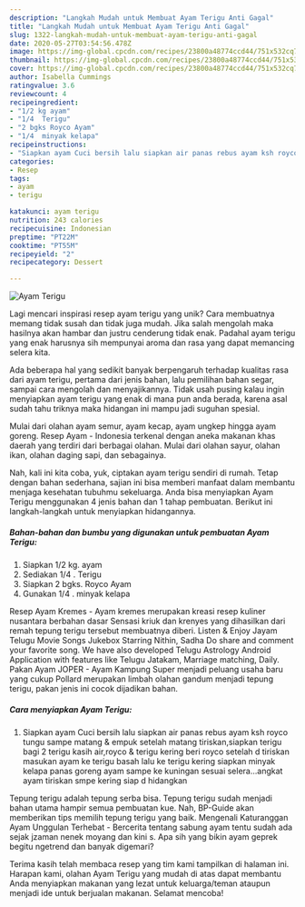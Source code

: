 ```yaml
---
description: "Langkah Mudah untuk Membuat Ayam Terigu Anti Gagal"
title: "Langkah Mudah untuk Membuat Ayam Terigu Anti Gagal"
slug: 1322-langkah-mudah-untuk-membuat-ayam-terigu-anti-gagal
date: 2020-05-27T03:54:56.478Z
image: https://img-global.cpcdn.com/recipes/23800a48774ccd44/751x532cq70/ayam-terigu-foto-resep-utama.jpg
thumbnail: https://img-global.cpcdn.com/recipes/23800a48774ccd44/751x532cq70/ayam-terigu-foto-resep-utama.jpg
cover: https://img-global.cpcdn.com/recipes/23800a48774ccd44/751x532cq70/ayam-terigu-foto-resep-utama.jpg
author: Isabella Cummings
ratingvalue: 3.6
reviewcount: 4
recipeingredient:
- "1/2 kg ayam"
- "1/4  Terigu"
- "2 bgks Royco Ayam"
- "1/4  minyak kelapa"
recipeinstructions:
- "Siapkan ayam Cuci bersih lalu siapkan air panas rebus ayam ksh royco tungu sampe matang &amp; empuk setelah matang tiriskan,siapkan terigu bagi 2 terigu kasih air,royco &amp; terigu kering beri royco setelah d tiriskan masukan ayam ke terigu basah lalu ke terigu kering siapkan minyak kelapa panas goreng ayam sampe ke kuningan sesuai selera...angkat ayam tiriskan smpe kering siap d hidangkan"
categories:
- Resep
tags:
- ayam
- terigu

katakunci: ayam terigu 
nutrition: 243 calories
recipecuisine: Indonesian
preptime: "PT22M"
cooktime: "PT55M"
recipeyield: "2"
recipecategory: Dessert

---
```



![Ayam Terigu](https://img-global.cpcdn.com/recipes/23800a48774ccd44/751x532cq70/ayam-terigu-foto-resep-utama.jpg)

Lagi mencari inspirasi resep ayam terigu yang unik? Cara membuatnya memang tidak susah dan tidak juga mudah. Jika salah mengolah maka hasilnya akan hambar dan justru cenderung tidak enak. Padahal ayam terigu yang enak harusnya sih mempunyai aroma dan rasa yang dapat memancing selera kita.

Ada beberapa hal yang sedikit banyak berpengaruh terhadap kualitas rasa dari ayam terigu, pertama dari jenis bahan, lalu pemilihan bahan segar, sampai cara mengolah dan menyajikannya. Tidak usah pusing kalau ingin menyiapkan ayam terigu yang enak di mana pun anda berada, karena asal sudah tahu triknya maka hidangan ini mampu jadi suguhan spesial.

Mulai dari olahan ayam semur, ayam kecap, ayam ungkep hingga ayam goreng. Resep Ayam - Indonesia terkenal dengan aneka makanan khas daerah yang terdiri dari berbagai olahan. Mulai dari olahan sayur, olahan ikan, olahan daging sapi, dan sebagainya.


Nah, kali ini kita coba, yuk, ciptakan ayam terigu sendiri di rumah. Tetap dengan bahan sederhana, sajian ini bisa memberi manfaat dalam membantu menjaga kesehatan tubuhmu sekeluarga. Anda bisa menyiapkan Ayam Terigu menggunakan 4 jenis bahan dan 1 tahap pembuatan. Berikut ini langkah-langkah untuk menyiapkan hidangannya.

<!--inarticleads1-->

##### Bahan-bahan dan bumbu yang digunakan untuk pembuatan Ayam Terigu:

1. Siapkan 1/2 kg. ayam
1. Sediakan 1/4 . Terigu
1. Siapkan 2 bgks. Royco Ayam
1. Gunakan 1/4 . minyak kelapa


Resep Ayam Kremes - Ayam kremes merupakan kreasi resep kuliner nusantara berbahan dasar Sensasi kriuk dan krenyes yang dihasilkan dari remah tepung terigu tersebut membuatnya diberi. Listen &amp; Enjoy Jayam Telugu Movie Songs Jukebox Starring Nithin, Sadha Do share and comment your favorite song. We have also developed Telugu Astrology Android Application with features like Telugu Jatakam, Marriage matching, Daily. Pakan Ayam JOPER - Ayam Kampung Super menjadi peluang usaha baru yang cukup Pollard merupakan limbah olahan gandum menjadi tepung terigu, pakan jenis ini cocok dijadikan bahan. 

<!--inarticleads2-->

##### Cara menyiapkan Ayam Terigu:

1. Siapkan ayam Cuci bersih lalu siapkan air panas rebus ayam ksh royco tungu sampe matang &amp; empuk setelah matang tiriskan,siapkan terigu bagi 2 terigu kasih air,royco &amp; terigu kering beri royco setelah d tiriskan masukan ayam ke terigu basah lalu ke terigu kering siapkan minyak kelapa panas goreng ayam sampe ke kuningan sesuai selera...angkat ayam tiriskan smpe kering siap d hidangkan


Tepung terigu adalah tepung serba bisa. Tepung terigu sudah menjadi bahan utama hampir semua pembuatan kue. Nah, BP-Guide akan memberikan tips memilih tepung terigu yang baik. Mengenali Katuranggan Ayam Unggulan Terhebat - Bercerita tentang sabung ayam tentu sudah ada sejak jzaman nenek moyang dan kini s. Apa sih yang bikin ayam geprek begitu ngetrend dan banyak digemari? 

Terima kasih telah membaca resep yang tim kami tampilkan di halaman ini. Harapan kami, olahan Ayam Terigu yang mudah di atas dapat membantu Anda menyiapkan makanan yang lezat untuk keluarga/teman ataupun menjadi ide untuk berjualan makanan. Selamat mencoba!

